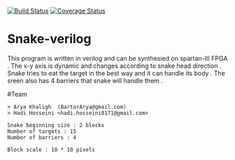 [![Build Status](http://img.shields.io/travis/badges/badgerbadgerbadger.svg?style=flat-square)](https://travis-ci.org/badges/badgerbadgerbadger)  [![Coverage Status](http://img.shields.io/coveralls/badges/badgerbadgerbadger.svg?style=flat-square)](https://coveralls.io/r/badges/badgerbadgerbadger) 

# Snake-verilog
This program is written in verilog and can be synthesied on spartan-III FPGA . 
The x-y axis is dynamic and changes according to snake head direction . 
Snake tries to eat the target in the best way and it can handle its body . 
The sreen also has 4 barriers that snake will handle them . 

#Team 
```
> Arya Khaligh  (BartarArya@gmail.com) 
> Hadi Hosseini <hadi.hosseini0171@gmail.com>
```

```
Snake beginning size : 2 blocks 
Number of targets : 15 
Number of barriers : 4 

Block scale : 10 * 10 pixels 
```

